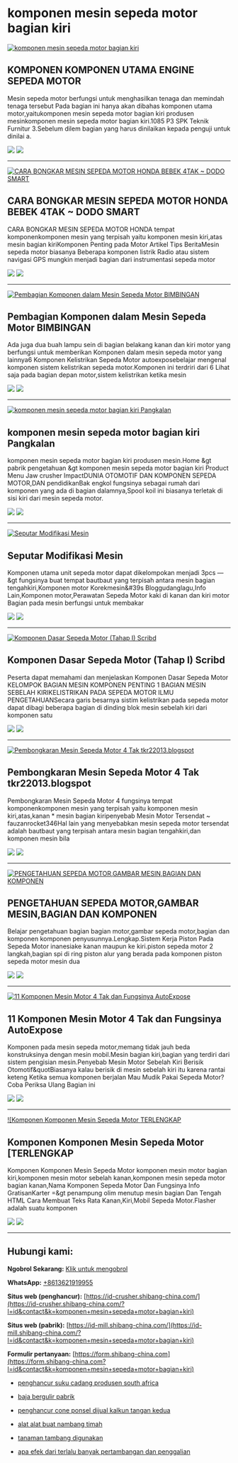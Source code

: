 # komponen mesin sepeda motor bagian kiri

<a href="https://swt.shibang-china.com/?l=id&img&k=komponen+mesin+sepeda+motor+bagian+kiri" target="_blank">![komponen mesin sepeda motor bagian kiri](http://static.shibang-china.com/all-800x300/13.jpg)</a>

## KOMPONEN KOMPONEN UTAMA ENGINE SEPEDA MOTOR
Mesin sepeda motor berfungsi untuk menghasilkan tenaga dan memindah tenaga tersebut Pada bagian ini hanya akan dibahas komponen utama motor,yaitukomponen mesin sepeda motor bagian kiri produsen mesinkomponen mesin sepeda motor bagian kiri.1085 P3 SPK Teknik Furnitur 3.Sebelum dilem bagian yang harus dinilaikan kepada penguji untuk dinilai a.


<a href="https://whatsapp.shibangsoft.com/WhatsApp.php" target="_blank" title="WhatsApp">![](http://static.shibang-china.com/icon/whatsapp.png)</a> <a href="https://swt.shibang-china.com/?l=id&icon&k=komponen+mesin+sepeda+motor+bagian+kiri" target="_blank">![](http://static.shibang-china.com/icon/chat-id.png)</a>

---

<a href="https://swt.shibang-china.com/?l=id&img&k=komponen+mesin+sepeda+motor+bagian+kiri" target="_blank">![CARA BONGKAR MESIN SEPEDA MOTOR HONDA BEBEK 4TAK ~ DODO SMART](http://static.shibang-china.com/all-800x300/482.jpg)</a>

## CARA BONGKAR MESIN SEPEDA MOTOR HONDA BEBEK 4TAK ~ DODO SMART
CARA BONGKAR MESIN SEPEDA MOTOR HONDA tempat komponenkomponen mesin yang terpisah yaitu komponen mesin kiri,atas mesin bagian kiriKomponen Penting pada Motor Artikel Tips BeritaMesin sepeda motor biasanya Beberapa komponen listrik Radio atau sistem navigasi GPS mungkin menjadi bagian dari instrumentasi sepeda motor


<a href="https://whatsapp.shibangsoft.com/WhatsApp.php" target="_blank" title="WhatsApp">![](http://static.shibang-china.com/icon/whatsapp.png)</a> <a href="https://swt.shibang-china.com/?l=id&icon&k=komponen+mesin+sepeda+motor+bagian+kiri" target="_blank">![](http://static.shibang-china.com/icon/chat-id.png)</a>

---

<a href="https://swt.shibang-china.com/?l=id&img&k=komponen+mesin+sepeda+motor+bagian+kiri" target="_blank">![Pembagian Komponen dalam Mesin Sepeda Motor BIMBINGAN](http://static.shibang-china.com/all-800x300/1489.jpg)</a>

## Pembagian Komponen dalam Mesin Sepeda Motor BIMBINGAN
Ada juga dua buah lampu sein di bagian belakang kanan dan kiri motor yang berfungsi untuk memberikan Komponen dalam mesin sepeda motor yang lainnya6 Komponen Kelistrikan Sepeda Motor autoexposebelajar mengenal komponen sistem kelistrikan sepeda motor.Komponen ini terdriri dari 6 Lihat saja pada bagian depan motor,sistem kelistrikan ketika mesin


<a href="https://whatsapp.shibangsoft.com/WhatsApp.php" target="_blank" title="WhatsApp">![](http://static.shibang-china.com/icon/whatsapp.png)</a> <a href="https://swt.shibang-china.com/?l=id&icon&k=komponen+mesin+sepeda+motor+bagian+kiri" target="_blank">![](http://static.shibang-china.com/icon/chat-id.png)</a>

---

<a href="https://swt.shibang-china.com/?l=id&img&k=komponen+mesin+sepeda+motor+bagian+kiri" target="_blank">![komponen mesin sepeda motor bagian kiri Pangkalan](http://static.shibang-china.com/all-800x300/196.jpg)</a>

## komponen mesin sepeda motor bagian kiri Pangkalan
komponen mesin sepeda motor bagian kiri produsen mesin.Home &gt pabrik pengetahuan &gt komponen mesin sepeda motor bagian kiri Product Menu Jaw crusher ImpactDUNIA OTOMOTIF DAN KOMPONEN SEPEDA MOTOR,DAN pendidikanBak engkol fungsinya sebagai rumah dari komponen yang ada di bagian dalamnya,Spool koil ini biasanya terletak di sisi kiri dari mesin sepeda motor.


<a href="https://whatsapp.shibangsoft.com/WhatsApp.php" target="_blank" title="WhatsApp">![](http://static.shibang-china.com/icon/whatsapp.png)</a> <a href="https://swt.shibang-china.com/?l=id&icon&k=komponen+mesin+sepeda+motor+bagian+kiri" target="_blank">![](http://static.shibang-china.com/icon/chat-id.png)</a>

---

<a href="https://swt.shibang-china.com/?l=id&img&k=komponen+mesin+sepeda+motor+bagian+kiri" target="_blank">![Seputar Modifikasi Mesin](http://static.shibang-china.com/all-800x300/962.jpg)</a>

## Seputar Modifikasi Mesin
Komponen utama unit sepeda motor dapat dikelompokan menjadi 3pcs — &gt fungsinya buat tempat bautbaut yang terpisah antara mesin bagian tengahkiri,Komponen motor Korekmesin&#39s Bloggudanglagu,Info Lain,Komponen motor,Perawatan Sepeda Motor kaki di kanan dan kiri motor Bagian pada mesin berfungsi untuk membakar


<a href="https://whatsapp.shibangsoft.com/WhatsApp.php" target="_blank" title="WhatsApp">![](http://static.shibang-china.com/icon/whatsapp.png)</a> <a href="https://swt.shibang-china.com/?l=id&icon&k=komponen+mesin+sepeda+motor+bagian+kiri" target="_blank">![](http://static.shibang-china.com/icon/chat-id.png)</a>

---

<a href="https://swt.shibang-china.com/?l=id&img&k=komponen+mesin+sepeda+motor+bagian+kiri" target="_blank">![Komponen Dasar Sepeda Motor (Tahap I) Scribd](http://static.shibang-china.com/all-800x300/131.jpg)</a>

## Komponen Dasar Sepeda Motor (Tahap I) Scribd
Peserta dapat memahami dan menjelaskan Komponen Dasar Sepeda Motor KELOMPOK BAGIAN MESIN KOMPONEN PENTING 1 BAGIAN MESIN SEBELAH KIRIKELISTRIKAN PADA SEPEDA MOTOR ILMU PENGETAHUANSecara garis besarnya sistim kelistrikan pada sepeda motor dapat dibagi beberapa bagian di dinding blok mesin sebelah kiri dari komponen satu


<a href="https://whatsapp.shibangsoft.com/WhatsApp.php" target="_blank" title="WhatsApp">![](http://static.shibang-china.com/icon/whatsapp.png)</a> <a href="https://swt.shibang-china.com/?l=id&icon&k=komponen+mesin+sepeda+motor+bagian+kiri" target="_blank">![](http://static.shibang-china.com/icon/chat-id.png)</a>

---

<a href="https://swt.shibang-china.com/?l=id&img&k=komponen+mesin+sepeda+motor+bagian+kiri" target="_blank">![Pembongkaran Mesin Sepeda Motor 4 Tak tkr22013.blogspot](http://static.shibang-china.com/all-800x300/100.jpg)</a>

## Pembongkaran Mesin Sepeda Motor 4 Tak tkr22013.blogspot
Pembongkaran Mesin Sepeda Motor 4 fungsinya tempat komponenkomponen mesin yang terpisah yaitu komponen mesin kiri,atas,kanan * mesin bagian kiripenyebab Mesin Motor Tersendat ~ fauzanrocket346Hal lain yang menyebabkan mesin sepeda motor tersendat adalah bautbaut yang terpisah antara mesin bagian tengahkiri,dan komponen mesin bila


<a href="https://whatsapp.shibangsoft.com/WhatsApp.php" target="_blank" title="WhatsApp">![](http://static.shibang-china.com/icon/whatsapp.png)</a> <a href="https://swt.shibang-china.com/?l=id&icon&k=komponen+mesin+sepeda+motor+bagian+kiri" target="_blank">![](http://static.shibang-china.com/icon/chat-id.png)</a>

---

<a href="https://swt.shibang-china.com/?l=id&img&k=komponen+mesin+sepeda+motor+bagian+kiri" target="_blank">![PENGETAHUAN SEPEDA MOTOR,GAMBAR MESIN,BAGIAN DAN KOMPONEN](http://static.shibang-china.com/all-800x300/516.jpg)</a>

## PENGETAHUAN SEPEDA MOTOR,GAMBAR MESIN,BAGIAN DAN KOMPONEN
Belajar pengetahuan bagian bagian motor,gambar sepeda motor,bagian dan komponen komponen penyusunnya.Lengkap.Sistem Kerja Piston Pada Sepeda Motor inanesiake kanan maupun ke kiri.piston sepeda motor 2 langkah,bagian spi di ring piston alur yang berada pada komponen piston sepeda motor mesin dua


<a href="https://whatsapp.shibangsoft.com/WhatsApp.php" target="_blank" title="WhatsApp">![](http://static.shibang-china.com/icon/whatsapp.png)</a> <a href="https://swt.shibang-china.com/?l=id&icon&k=komponen+mesin+sepeda+motor+bagian+kiri" target="_blank">![](http://static.shibang-china.com/icon/chat-id.png)</a>

---

<a href="https://swt.shibang-china.com/?l=id&img&k=komponen+mesin+sepeda+motor+bagian+kiri" target="_blank">![11 Komponen Mesin Motor 4 Tak dan Fungsinya AutoExpose](http://static.shibang-china.com/all-800x300/1198.jpg)</a>

## 11 Komponen Mesin Motor 4 Tak dan Fungsinya AutoExpose
Komponen pada mesin sepeda motor,memang tidak jauh beda konstruksinya dengan mesin mobil.Mesin bagian kiri,bagian yang terdiri dari sistem pengisian mesin.Penyebab Mesin Motor Sebelah Kiri Berisik Otomotif&quotBiasanya kalau berisik di mesin sebelah kiri itu karena rantai keteng Ketika semua komponen berjalan Mau Mudik Pakai Sepeda Motor? Coba Periksa Ulang Bagian ini


<a href="https://whatsapp.shibangsoft.com/WhatsApp.php" target="_blank" title="WhatsApp">![](http://static.shibang-china.com/icon/whatsapp.png)</a> <a href="https://swt.shibang-china.com/?l=id&icon&k=komponen+mesin+sepeda+motor+bagian+kiri" target="_blank">![](http://static.shibang-china.com/icon/chat-id.png)</a>

---

<a href="https://swt.shibang-china.com/?l=id&img&k=komponen+mesin+sepeda+motor+bagian+kiri" target="_blank">![Komponen Komponen Mesin Sepeda Motor [TERLENGKAP](http://static.shibang-china.com/all-800x300/842.jpg)</a>

## Komponen Komponen Mesin Sepeda Motor [TERLENGKAP
Komponen Komponen Mesin Sepeda Motor komponen mesin motor bagian kiri,komponen mesin motor sebelah kanan,komponen mesin sepeda motor bagian kanan,Nama Komponen Sepeda Motor Dan Fungsinya Info GratisanKarter =&gt penampung olim menutup mesin bagian Dan Tengah HTML Cara Membuat Teks Rata Kanan,Kiri,Mobil Sepeda Motor.Flasher adalah suatu komponen


<a href="https://whatsapp.shibangsoft.com/WhatsApp.php" target="_blank" title="WhatsApp">![](http://static.shibang-china.com/icon/whatsapp.png)</a> <a href="https://swt.shibang-china.com/?l=id&icon&k=komponen+mesin+sepeda+motor+bagian+kiri" target="_blank">![](http://static.shibang-china.com/icon/chat-id.png)</a>

---
## Hubungi kami:

**Ngobrol Sekarang:** [Klik untuk mengobrol](https://swt.shibang-china.com?l=id&contact&k=komponen+mesin+sepeda+motor+bagian+kiri)

**WhatsApp:**  [+8613621919955](https://whatsapp.shibangsoft.com/WhatsApp.php)

**Situs web (penghancur):** [https://id-crusher.shibang-china.com/](https://id-crusher.shibang-china.com/?l=id&contact&k=komponen+mesin+sepeda+motor+bagian+kiri)

**Situs web (pabrik):** [https://id-mill.shibang-china.com/](https://id-mill.shibang-china.com/?l=id&contact&k=komponen+mesin+sepeda+motor+bagian+kiri)

**Formulir pertanyaan:** [https://form.shibang-china.com](https://form.shibang-china.com?l=id&contact&k=komponen+mesin+sepeda+motor+bagian+kiri)

* [penghancur suku cadang produsen south africa](../33/penghancur%20suku%20cadang%20produsen%20south%20africa.md)

* [baja bergulir pabrik](../40/baja%20bergulir%20pabrik.md)

* [penghancur cone ponsel dijual kalkun tangan kedua](../32/penghancur%20cone%20ponsel%20dijual%20kalkun%20tangan%20kedua.md)

* [alat alat buat nambang timah](../39/alat%20alat%20buat%20nambang%20timah.md)

* [tanaman tambang digunakan](../34/tanaman%20tambang%20digunakan.md)

* [apa efek dari terlalu banyak pertambangan dan penggalian](../34/apa%20efek%20dari%20terlalu%20banyak%20pertambangan%20dan%20penggalian.md)